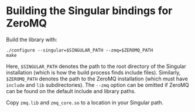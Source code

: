 # Building the Singular bindings for ZeroMQ

Build the library with:

    ./configure --singular=$SINGULAR_PATH --zmq=$ZEROMQ_PATH
    make

Here, `$SINGULAR_PATH` denotes the path to the root directory of the
Singular installation (which is how the build process finds include
files). Similarly, `$ZEROMQ_PATH` denotes the path to the ZeroMQ
installation (which must have `include` and `lib` subdirectories). The
`--zmq` option can be omitted if ZeroMQ can be found on the default
include and library paths.

Copy `zmq.lib` and `zmq_core.so` to a location in your Singular path.
